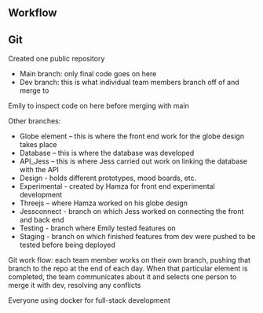 ## Workflow

## Git
Created one public repository 

* Main branch: only final code goes on here 
* Dev branch: this is what individual team members branch off of and merge to 

Emily to inspect code on here before merging with main 

Other branches: 

* Globe element – this is where the front end work for the globe design takes place 
* Database – this is where the database was developed 
* API_Jess – this is where Jess carried out work on linking the database with the API 
* Design - holds different prototypes, mood boards, etc. 
* Experimental - created by Hamza for front end experimental development 
* Threejs – where Hamza worked on his globe design 
* Jessconnect - branch on which Jess worked on connecting the front and back end
* Testing - branch where Emily tested features on
* Staging - branch on which finished features from dev were pushed to be tested before being deployed

Git work flow: each team member works on their own branch, pushing that branch to the repo at the end of each day. When that particular element is completed, the team communicates about it and selects one person to merge it with dev, resolving any conflicts 

Everyone using docker for full-stack development 
